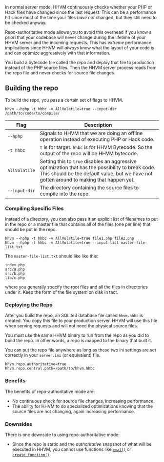 In normal server mode, HHVM continuously checks whether your PHP or Hack files have changed since the last request. This can be a performance hit since most of the time your files *have not* changed, but they still need to be checked anyway.

Repo-authoritative mode allows you to avoid this overhead if you know a priori that your codebase will never change during the lifetime of your HHVM server and the incoming requests. This has *extreme* performance implications since HHVM will *always* know what the layout of your code is and can optimize aggressively with that information.

You build a bytecode file called the *repo* and deploy that file to production instead of the PHP source files. Then the HHVM server process reads from the repo file and never checks for source file changes.

## Building the repo

To build the repo, you pass a certain set of flags to HHVM.

```
hhvm --hphp -t hhbc -v AllVolatile=true --input-dir /path/to/code/to/compile/
```


Flag | Description
-----|------------
`--hphp` | Signals to HHVM that we are doing an offline operation instead of executing PHP or Hack code.
`-t hhbc` | `t` is for target. `hhbc` is for HHVM Bytecode. So the output of the repo will be HHVM bytecode.
`AllVolatile` | Setting this to `true` disables an aggressive optimization that has the possibility to break code. This should be the default value, but we have not gotten around to making that happen yet.
`--input-dir` | The directory containing the source files to compile into the repo.

### Compiling Specific Files


Instead of a directory, you can also pass it an explicit list of filenames to put in the repo or a master file that contains all of the files (one per line) that should be put in the repo.
 
```
hhvm --hphp -t hhbc -v AllVolatile=true file1.php file2.php
hhvm --hphp -t hhbc -v AllVolatile=true --input-list master-file-list.txt
```

The `master-file-list.txt` should like like this:

```
index.php
src/a.php
src/b.php
lib/c.php
```

where you generally specify the root files and all the files in directories under it. Keep the form of the file system on disk in tact.

### Deploying the Repo

After you build the repo, an SQLite3 database file called `hhvm.hhbc` is created. You copy this file to your production server. HHVM will use this file when serving requests and will not need the physical source files. 

You must use the same HHVM binary to run from the repo as you did to build the repo. In other words, a repo is mapped to the binary that built it.

You can put the repo file anywhere as long as these two ini settings are set correctly in your `server.ini` (or equivalent) file.

```
hhvm.repo.authoritative=true
hhvm.repo.central.path=/path/to/hhvm.hhbc
```

### Benefits

The benefits of repo-authoritative mode are:

* No continuous check for source file changes, increasing performance.
* The ability for HHVM to do specialized optimizations knowing that the source files are not changing, again increasing performance.

### Downsides

There is one downside to using repo-authoritative mode:

* Since the repo is static and the *authoritative* snapshot of what will be executed in HHVM, you cannot use functions like [`eval()`](http://php.net/manual/en/function.eval.php) or [`create_function()`](http://php.net/manual/en/function.create-function.php).
